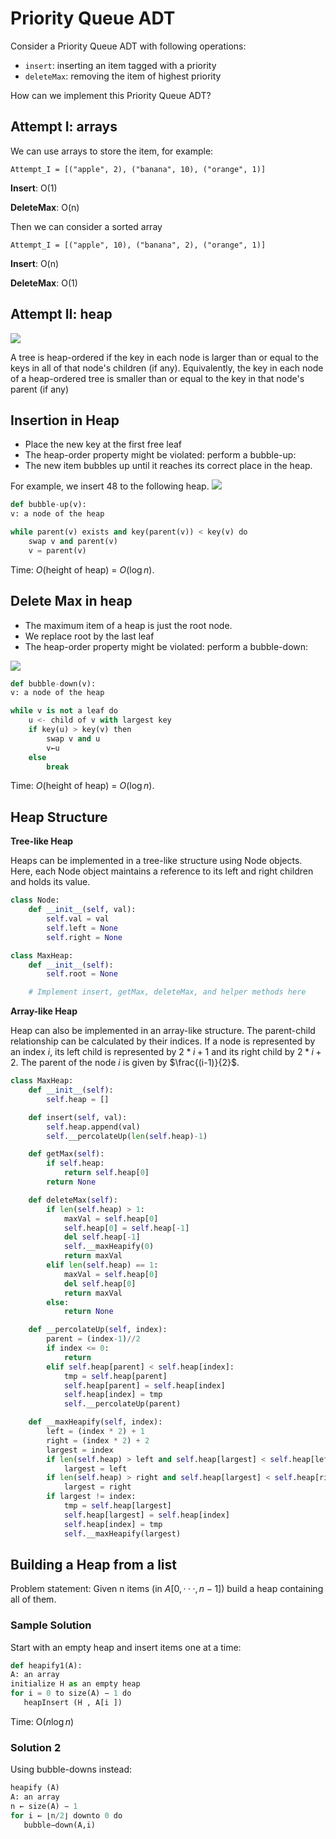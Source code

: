 # Priority Queue ADT

Consider a Priority Queue ADT with following operations:
- ```insert```: inserting an item tagged with a priority
- ```deleteMax```: removing the item of highest priority

How can we implement this Priority Queue ADT?

## Attempt I: arrays

We can use  arrays to store the item, for example:

```pyhton
Attempt_I = [("apple", 2), ("banana", 10), ("orange", 1)]
```

**Insert**: O(1)

**DeleteMax**: O(n)

Then we can consider a sorted array

```pyhton
Attempt_I = [("apple", 10), ("banana", 2), ("orange", 1)]
```

**Insert**: O(n)

**DeleteMax**: O(1)

## Attempt II: heap


<img src="./img/0.png" />

A tree is heap-ordered if the key in each node is larger than or equal to the keys in all of that node's children (if any). Equivalently, the key in each node of a heap-ordered tree is smaller than or equal to the key in that node's parent (if any)

## Insertion in Heap

- Place the new key at the first free leaf
- The heap-order property might be violated: perform a bubble-up:
- The new item bubbles up until it reaches its correct place in the heap.

For example, we insert 48 to the following heap.
<img src="./img/1.png" />

```python
def bubble-up(v):
v: a node of the heap

while parent(v) exists and key(parent(v)) < key(v) do
    swap v and parent(v)
    v = parent(v)
```

Time:
$O$(height of heap) = $O$($\log n$).

## Delete Max in heap

- The maximum item of a heap is just the root node.
- We replace root by the last leaf
- The heap-order property might be violated: perform a bubble-down:
  

<img src="./img/2.png" />


```python
def bubble-down(v):
v: a node of the heap

while v is not a leaf do
    u <- child of v with largest key
    if key(u) > key(v) then
        swap v and u
        v←u 
    else
        break
```
Time: $O$(height of heap) = $O (\log n)$.

## Heap Structure

**Tree-like Heap**

Heaps can be implemented in a tree-like structure using Node objects. Here, each Node object maintains a reference to its left and right children and holds its value.

```python
class Node:
    def __init__(self, val):
        self.val = val
        self.left = None
        self.right = None

class MaxHeap:
    def __init__(self):
        self.root = None

    # Implement insert, getMax, deleteMax, and helper methods here
```

**Array-like Heap**

Heap can also be implemented in an array-like structure. The parent-child relationship can be calculated by their indices. If a node is represented by an index $i$, its left child is represented by $2*i + 1$ and its right child by $2*i + 2$. The parent of the node $i$ is given by $\frac{(i-1)}{2}$.

```python
class MaxHeap:
    def __init__(self):
        self.heap = []

    def insert(self, val):
        self.heap.append(val)
        self.__percolateUp(len(self.heap)-1)

    def getMax(self):
        if self.heap:
            return self.heap[0]
        return None

    def deleteMax(self):
        if len(self.heap) > 1:
            maxVal = self.heap[0]
            self.heap[0] = self.heap[-1]
            del self.heap[-1]
            self.__maxHeapify(0)
            return maxVal
        elif len(self.heap) == 1:
            maxVal = self.heap[0]
            del self.heap[0]
            return maxVal
        else:
            return None

    def __percolateUp(self, index):
        parent = (index-1)//2
        if index <= 0:
            return
        elif self.heap[parent] < self.heap[index]:
            tmp = self.heap[parent]
            self.heap[parent] = self.heap[index]
            self.heap[index] = tmp
            self.__percolateUp(parent)

    def __maxHeapify(self, index):
        left = (index * 2) + 1
        right = (index * 2) + 2
        largest = index
        if len(self.heap) > left and self.heap[largest] < self.heap[left]:
            largest = left
        if len(self.heap) > right and self.heap[largest] < self.heap[right]:
            largest = right
        if largest != index:
            tmp = self.heap[largest]
            self.heap[largest] = self.heap[index]
            self.heap[index] = tmp
            self.__maxHeapify(largest)

```

## Building a Heap from a list

Problem statement: Given n items (in $A[0, · · ·, n − 1]$) build a heap containing all of them.

### Sample Solution
 Start with an empty heap and insert items one at a time:

 ```python
def heapify1(A):
A: an array
initialize H as an empty heap
for i = 0 to size(A) − 1 do
    heapInsert (H , A[i ])
 ```

 Time: O($n \log n$)

 ### Solution 2
Using bubble-downs instead:
 ```python
heapify (A) 
A: an array
n ← size(A) − 1
for i ← ⌊n/2⌋ downto 0 do
    bubble−down(A,i)
 ```











